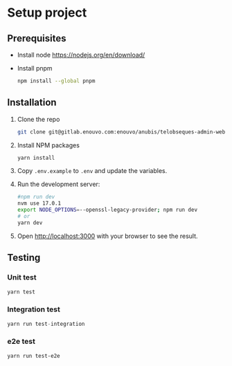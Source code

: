 # Setup project

## Prerequisites

- Install node
  <https://nodejs.org/en/download/>

- Install pnpm

  ```sh
  npm install --global pnpm
  ```

## Installation

1. Clone the repo

   ```sh
   git clone git@gitlab.enouvo.com:enouvo/anubis/telobseques-admin-web.git
   ```

2. Install NPM packages

   ```sh
   yarn install
   ```

3. Copy `.env.example` to `.env` and update the variables.

4. Run the development server:

   ```bash
   #npm run dev
   nvm use 17.0.1
   export NODE_OPTIONS=--openssl-legacy-provider; npm run dev
   # or
   yarn dev
   ```

5. Open [http://localhost:3000](http://localhost:3000) with your browser to see the result.

## Testing

### Unit test

```javascript
yarn test
```

### Integration test

```javascript
yarn run test-integration
```

### e2e test

```javsacript
yarn run test-e2e
```
